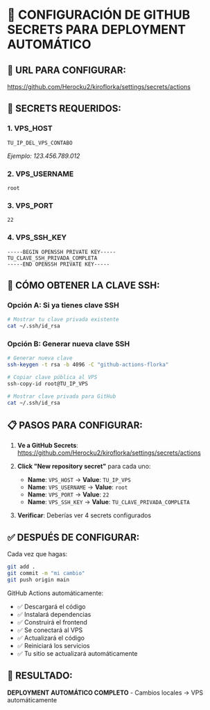 # 🔑 CONFIGURACIÓN DE GITHUB SECRETS PARA DEPLOYMENT AUTOMÁTICO

## 📍 **URL PARA CONFIGURAR:**
https://github.com/Herocku2/kiroflorka/settings/secrets/actions

## 🔧 **SECRETS REQUERIDOS:**

### 1. **VPS_HOST**
```
TU_IP_DEL_VPS_CONTABO
```
*Ejemplo: 123.456.789.012*

### 2. **VPS_USERNAME**
```
root
```

### 3. **VPS_PORT**
```
22
```

### 4. **VPS_SSH_KEY**
```
-----BEGIN OPENSSH PRIVATE KEY-----
TU_CLAVE_SSH_PRIVADA_COMPLETA
-----END OPENSSH PRIVATE KEY-----
```

## 🔑 **CÓMO OBTENER LA CLAVE SSH:**

### Opción A: Si ya tienes clave SSH
```bash
# Mostrar tu clave privada existente
cat ~/.ssh/id_rsa
```

### Opción B: Generar nueva clave SSH
```bash
# Generar nueva clave
ssh-keygen -t rsa -b 4096 -C "github-actions-florka"

# Copiar clave pública al VPS
ssh-copy-id root@TU_IP_VPS

# Mostrar clave privada para GitHub
cat ~/.ssh/id_rsa
```

## 📋 **PASOS PARA CONFIGURAR:**

1. **Ve a GitHub Secrets**: https://github.com/Herocku2/kiroflorka/settings/secrets/actions

2. **Click "New repository secret"** para cada uno:

   - **Name**: `VPS_HOST` → **Value**: `TU_IP_VPS`
   - **Name**: `VPS_USERNAME` → **Value**: `root`
   - **Name**: `VPS_PORT` → **Value**: `22`
   - **Name**: `VPS_SSH_KEY` → **Value**: `TU_CLAVE_PRIVADA_COMPLETA`

3. **Verificar**: Deberías ver 4 secrets configurados

## ✅ **DESPUÉS DE CONFIGURAR:**

Cada vez que hagas:
```bash
git add .
git commit -m "mi cambio"
git push origin main
```

GitHub Actions automáticamente:
- ✅ Descargará el código
- ✅ Instalará dependencias
- ✅ Construirá el frontend
- ✅ Se conectará al VPS
- ✅ Actualizará el código
- ✅ Reiniciará los servicios
- ✅ Tu sitio se actualizará automáticamente

## 🎯 **RESULTADO:**
**DEPLOYMENT AUTOMÁTICO COMPLETO** - Cambios locales → VPS automáticamente